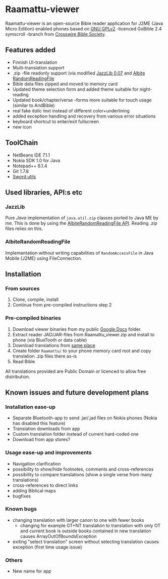 Raamattu-viewer
===============
Raamattu-viewer is an open-source Bible reader application for J2ME (Java Micro Edition) enabled phones based
on [GNU GPLv2][1] -licenced GoBible 2.4 symscroll -branch from [Crosswire Bible Society][2].

Features added
--------------
*   Finnish UI-translation
*   Multi-translation support
*   .zip -file readonly support (via modified [JazzLib 0.07][3] and [Albite RandomReadingFile][4]
*   Bible data files zipped and moved to memory card
*   Updated theme selection form and added theme suitable for night-reading
*   Updated book/chapter/verse -forms more suitable for touch usage (similar to AndBible)
*   real fake *italic* text instead of different color+underlining
*   added exception handling and recovery from various error situations
*   keyboard shortcut to enter/exit fullscreen
*   new icon

ToolChain
---------
*    NetBeans IDE 7.1.1
*    Nokia SDK 1.0 for Java
*    Notepad++ 6.1.4
*    Git 1.7.8
*    [Sword utils][5]

Used libraries, API:s etc
-------------------------
### JazzLib
Pure *Java* implementation of `java.util.zip` classes ported to Java ME by me. This is done by using the [AlbiteRandomReadingFile API][4]. Reading .zip files relies on this.

### AlbiteRandomReadingFile
Implementation without writing capabilities of `RandomAccessFile` in Java Mobile (J2ME) using FileConnection.

Installation
------------
### From sources
1. Clone, compile, install
2. Continue from pre-compiled instructions step 2

### Pre-compiled binaries
1. Download viewer binaries from my public [Google Docs][gDocs] folder.
2. Extract reader JAD/JAR-files from Raamattu_viewer.zip and install to phone (via BlueTooth or data cable)
3. Download translations from [same place][gDocs]
4. Create folder `Raamattu/` to your phone memory card root and copy translation .zip files there as-is
5. Read Bible

All translations provided are Public Domain or licenced to allow free distribution.

Known issues and future development plans
-----------------------------------------
### Installation ease-up
*   Separate Bluetooth-app to send .jar/.jad files on Nokia phones (Nokia has disabled this feature)
*   Translation downloads from app
*   Custom translation folder instead of current hard-coded one
*   Download from app stores?

### Usage ease-up and improvements
*   Navigation clarification
*   possibility to show/hide footnotes, comments and cross-references
*   possibility to compare translations (show a single verse from many translations)
*   cross-references to direct links
*   adding Biblical maps
*   bugfixes

### Known bugs
*   changing translation with larger canon to one with fewer books
    - changing for example OT+NT translation to translation with only OT and current book is outside books contained in new translation causes ArrayOutOfBoundsException
*   exiting "select translation" screen without selecting translation causes exception (first time usage issue)

### Others
*   New name for app

[1]: http://www.gnu.org/licenses/old-licenses/gpl-2.0.txt 
[2]: http://www.crosswire.org/gobible/newpage/index.jsp
[3]: http://jazzlib.sourceforge.net/
[4]: https://github.com/dumbledore/AlbiteRandomReadingFile
[5]: https://crosswire.org/svn/sword/trunk/
[gDocs]: https://docs.google.com/folder/d/0B82abpkursG5eEVFNjEzc1VpdVE/edit